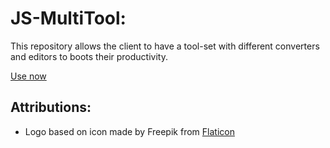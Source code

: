 # JS-MultiTool:

This repository allows the client to have a tool-set with different converters and editors to boots their productivity.

[Use now](https://jkutkut.github.io/JS-MultiTool/)

## Attributions:

- Logo based on icon made by Freepik from [Flaticon](flaticon.com)
